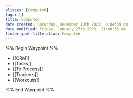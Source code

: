 ```yaml
---
aliases: [Computed]
tags: []
title: Computed
date created: Saturday, December 10th 2022, 6:04:39 pm
date modified: Friday, January 27th 2023, 11:40:35 am
linter-yaml-title-alias: Computed
---
```


%% Begin Waypoint %%

- [[CRM]]
- [[Tasks]]
- [[To Process]]
- [[Trackers]]
- [[Workouts]]

%% End Waypoint %%
